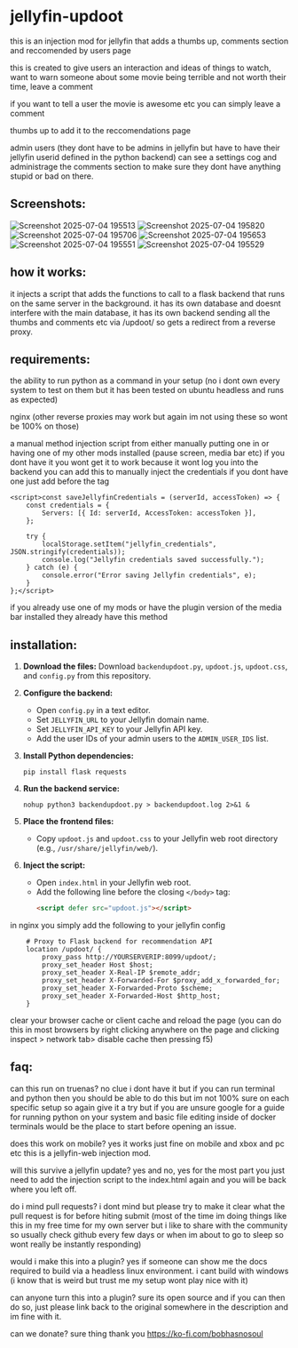 # jellyfin-updoot
this is an injection mod for jellyfin that adds a thumbs up, comments section and reccomended by users page

this is created to give users an interaction and ideas of things to watch, want to warn someone about some movie being terrible and not worth their time, leave a comment

if you want to tell a user the movie is awesome etc you can simply leave a comment 

thumbs up to add it to the reccomendations page

admin users (they dont have to be admins in jellyfin but have to have their jellyfin userid defined in the python backend) can see a settings cog and administrage the comments section to make sure they dont have anything stupid or bad on there.

## Screenshots:
![Screenshot 2025-07-04 195513](https://github.com/user-attachments/assets/46b6f059-ae7b-46d7-97c6-528524cfa312)
![Screenshot 2025-07-04 195820](https://github.com/user-attachments/assets/8a28091c-56a7-4b09-8902-f18feb3268ce)
![Screenshot 2025-07-04 195706](https://github.com/user-attachments/assets/f9fa9dd3-5d26-46c6-9e1a-0391237be6cb)
![Screenshot 2025-07-04 195653](https://github.com/user-attachments/assets/74073f5c-642c-4486-a489-b2204f68247f)
![Screenshot 2025-07-04 195551](https://github.com/user-attachments/assets/21dbbd4c-c49e-4131-b9ab-03c16137bb5a)
![Screenshot 2025-07-04 195529](https://github.com/user-attachments/assets/0815cec9-ad8b-444f-8e0e-1bf6b7e08c15)



## how it works:

it injects a script that adds the functions to call to a flask backend that runs on the same server in the background. it has its own database and doesnt interfere with the main database, it has its own backend sending all the thumbs and comments etc via /updoot/ so gets a redirect from a reverse proxy.

## requirements:
the ability to run python as a command in your setup (no i dont own every system to test on them but it has been tested on ubuntu headless and runs as expected)

nginx (other reverse proxies may work but again im not using these so wont be 100% on those)

a manual method injection script from either manually putting one in or having one of my other mods installed (pause screen, media bar etc) if you dont have it you wont get it to work because it wont log you into the backend you can add this to manually inject the credentials if you dont have one just add before the </body> tag

```
<script>const saveJellyfinCredentials = (serverId, accessToken) => {
    const credentials = {
        Servers: [{ Id: serverId, AccessToken: accessToken }],
    };

    try {
        localStorage.setItem("jellyfin_credentials", JSON.stringify(credentials));
        console.log("Jellyfin credentials saved successfully.");
    } catch (e) {
        console.error("Error saving Jellyfin credentials", e);
    }
};</script>
```
if you already use one of my mods or have the plugin version of the media bar installed they already have this method

## installation:

1.  **Download the files:**
    Download `backendupdoot.py`, `updoot.js`, `updoot.css`, and `config.py` from this repository.

2.  **Configure the backend:**
    -   Open `config.py` in a text editor.
    -   Set `JELLYFIN_URL` to your Jellyfin domain name.
    -   Set `JELLYFIN_API_KEY` to your Jellyfin API key.
    -   Add the user IDs of your admin users to the `ADMIN_USER_IDS` list.

3.  **Install Python dependencies:**
    ```
    pip install flask requests
    ```

4.  **Run the backend service:**
    ```
    nohup python3 backendupdoot.py > backendupdoot.log 2>&1 &
    ```

5.  **Place the frontend files:**
    -   Copy `updoot.js` and `updoot.css` to your Jellyfin web root directory (e.g., `/usr/share/jellyfin/web/`).

6.  **Inject the script:**
    -   Open `index.html` in your Jellyfin web root.
    -   Add the following line before the closing `</body>` tag:
        ```html
        <script defer src="updoot.js"></script>
        ```

in nginx you simply add the following to your jellyfin config 

```
    # Proxy to Flask backend for recommendation API
    location /updoot/ {
        proxy_pass http://YOURSERVERIP:8099/updoot/;
        proxy_set_header Host $host;
        proxy_set_header X-Real-IP $remote_addr;
        proxy_set_header X-Forwarded-For $proxy_add_x_forwarded_for;
        proxy_set_header X-Forwarded-Proto $scheme;
        proxy_set_header X-Forwarded-Host $http_host;
    }
```

clear your browser cache or client cache and reload the page (you can do this in most browsers by right clicking anywhere on the page and clicking inspect > network tab> disable cache then pressing f5)

## faq:

can this run on truenas? no clue i dont have it but if you can run terminal and python then you should be able to do this but im not 100% sure on each specific setup so again give it a try but if you are unsure google for a guide for running python on your system and basic file editing inside of docker terminals would be the place to start before opening an issue.

does this work on mobile? yes it works just fine on mobile and xbox and pc etc this is a jellyfin-web injection mod.

will this survive a jellyfin update? yes and no, yes for the most part you just need to add the injection script to the index.html again and you will be back where you left off.

do i mind pull requests? i dont mind but please try to make it clear what the pull request is for before hiting submit (most of the time im doing things like this in my free time for my own server but i like to share with the community so usually check github every few days or when im about to go to sleep so wont really be instantly responding)

would i make this into a plugin? yes if someone can show me the docs required to build via a headless linux environment. i cant build with windows (i know that is weird but trust me my setup wont play nice with it)

can anyone turn this into a plugin? sure its open source and if you can then do so, just please link back to the original somewhere in the description and im fine with it.

can we donate? sure thing thank you https://ko-fi.com/bobhasnosoul 
